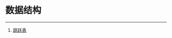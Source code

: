 # 数据结构

---------------

1. [跳跃表](https://github.com/YKitty/Notes/blob/master/notes/DS/%E9%AB%98%E7%BA%A7%E6%95%B0%E6%8D%AE%E7%BB%93%E6%9E%84%E8%B7%B3%E8%B7%83%E8%A1%A8.md )

